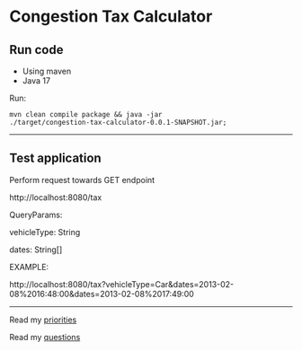 # Congestion Tax Calculator

## Run code 
* Using maven
* Java 17

Run:

<code>mvn clean compile package && java -jar ./target/congestion-tax-calculator-0.0.1-SNAPSHOT.jar;</code>


*****
## Test application 

Perform request towards GET endpoint

http://localhost:8080/tax


QueryParams:

vehicleType: String

dates: String[]




EXAMPLE:

http://localhost:8080/tax?vehicleType=Car&dates=2013-02-08%2016:48:00&dates=2013-02-08%2017:49:00

*******

Read my [priorities](https://github.com/melofsson/volvocodetest/blob/main/priorities.md)

Read my [questions](https://github.com/melofsson/volvocodetest/blob/main/questions.md)

